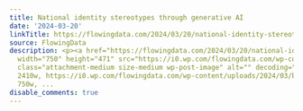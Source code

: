 ```yaml
---
title: National identity stereotypes through generative AI
date: '2024-03-20'
linkTitle: https://flowingdata.com/2024/03/20/national-identity-stereotypes-through-generative-ai/
source: FlowingData
description: <p><a href="https://flowingdata.com/2024/03/20/national-identity-stereotypes-through-generative-ai/"><img
  width="750" height="471" src="https://i0.wp.com/flowingdata.com/wp-content/uploads/2024/03/bias-national-identity-midjourney.png?fit=750%2C471&amp;ssl=1"
  class="attachment-medium size-medium wp-post-image" alt="" decoding="async" srcset="https://i0.wp.com/flowingdata.com/wp-content/uploads/2024/03/bias-national-identity-midjourney.png?w=2410&amp;ssl=1
  2410w, https://i0.wp.com/flowingdata.com/wp-content/uploads/2024/03/bias-national-identity-midjourney.png?resize=750%2C471&amp;ssl=1
  750w, ...
disable_comments: true
---
```

<p><a href="https://flowingdata.com/2024/03/20/national-identity-stereotypes-through-generative-ai/"><img width="750" height="471" src="https://i0.wp.com/flowingdata.com/wp-content/uploads/2024/03/bias-national-identity-midjourney.png?fit=750%2C471&amp;ssl=1" class="attachment-medium size-medium wp-post-image" alt="" decoding="async" srcset="https://i0.wp.com/flowingdata.com/wp-content/uploads/2024/03/bias-national-identity-midjourney.png?w=2410&amp;ssl=1 2410w, https://i0.wp.com/flowingdata.com/wp-content/uploads/2024/03/bias-national-identity-midjourney.png?resize=750%2C471&amp;ssl=1 750w, ...